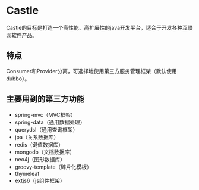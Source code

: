 # Castle
Castle的目标是打造一个高性能、高扩展性的java开发平台，适合于开发各种互联网软件产品。

## 特点
Consumer和Provider分离，可选择地使用第三方服务管理框架（默认使用dubbo）。

## 主要用到的第三方功能
* spring-mvc（MVC框架）
* spring-data（通用数据处理）
* querydsl（通用查询框架）
* jpa（关系数据库）
* redis（键值数据库）
* mongodb（文档数据库）
* neo4j（图形数据库）
* groovy-template（碎片化模板）
* thymeleaf
* extjs6（js组件框架）
